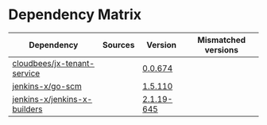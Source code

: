 # Dependency Matrix

Dependency | Sources | Version | Mismatched versions
---------- | ------- | ------- | -------------------
[cloudbees/jx-tenant-service](https://github.com/cloudbees/jx-tenant-service) |  | [0.0.674](https://github.com/cloudbees/jx-tenant-service/releases/tag/v0.0.674) | 
[jenkins-x/go-scm](https://github.com/jenkins-x/go-scm) |  | [1.5.110]() | 
[jenkins-x/jenkins-x-builders](https://github.com/jenkins-x/jenkins-x-builders) |  | [2.1.19-645]() | 
